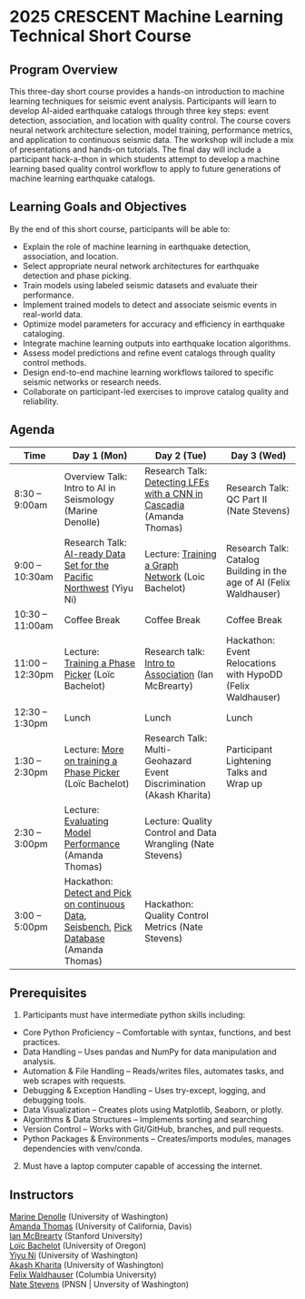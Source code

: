 # 2025 CRESCENT Machine Learning Technical Short Course

## Program Overview
This three-day short course provides a hands-on introduction to machine learning techniques for seismic event analysis. Participants will learn to develop AI-aided earthquake catalogs through three key steps: event detection, association, and location with quality control. The course covers neural network architecture selection, model training, performance metrics, and application to continuous seismic data. The workshop will include a mix of presentations and hands-on tutorials.  The final day will include a participant hack-a-thon in which students attempt to develop a machine learning based quality control workflow to apply to future generations of machine learning earthquake catalogs.

## Learning Goals and Objectives

By the end of this short course, participants will be able to: 

- Explain the role of machine learning in earthquake detection, association, and location. 
- Select appropriate neural network architectures for earthquake detection and phase picking. 
- Train models using labeled seismic datasets and evaluate their performance. 
- Implement trained models to detect and associate seismic events in real-world data. 
- Optimize model parameters for accuracy and efficiency in earthquake cataloging. 
- Integrate machine learning outputs into earthquake location algorithms. 
- Assess model predictions and refine event catalogs through quality control methods. 
- Design end-to-end machine learning workflows tailored to specific seismic networks or research needs. 
- Collaborate on participant-led exercises to improve catalog quality and reliability. 

##  Agenda

| Time             | Day 1 (Mon)                           | Day 2 (Tue)                             | Day 3 (Wed)                              |
|------------------|----------------------------------------|------------------------------------------|-------------------------------------------|
| 8:30 – 9:00am    | Overview Talk: Intro to AI in Seismology (Marine Denolle) | Research Talk: [Detecting LFEs with a CNN in Cascadia](./slides/lfe_cascadia.pdf) (Amanda Thomas)   | Research Talk: QC Part II (Nate Stevens)       |
| 9:00 – 10:30am   | Research Talk: [AI-ready Data Set for the Pacific Northwest](https://cascadiaquakes.github.io/2025_ML_TSC/notebooks/niyiyu/curated_pnw_dataset_seisbench.html) (Yiyu Ni) | Lecture: [Training a Graph Network](./slides/gnn_introduction.pdf) (Loic Bachelot)            | Research Talk: Catalog Building in the age of AI (Felix Waldhauser)             |
| 10:30 – 11:00am  | Coffee Break                          | Coffee Break | Coffee Break                               |
| 11:00 – 12:30pm  | Lecture: [Training a Phase Picker](https://cascadiaquakes.github.io/2025_ML_TSC/notebooks/Loic/UNet/make_unet_annotated.html) (Loïc Bachelot) |  Research talk: [Intro to Association](./slides/association.pdf) (Ian McBrearty)  | Hackathon: Event Relocations with HypoDD (Felix Waldhauser)      |
| 12:30 – 1:30pm   | Lunch                                 | Lunch   | Lunch                                      |
| 1:30 – 2:30pm    | Lecture: [More on training a Phase Picker](https://cascadiaquakes.github.io/2025_ML_TSC/notebooks/Loic/UNet/make_unet_annotated.html)  (Loïc Bachelot)                   		| Research Talk: Multi-Geohazard Event Discrimination (Akash Kharita)                | Participant Lightening Talks and Wrap up     |
| 2:30 – 3:00pm    | Lecture: [Evaluating Model Performance](https://cascadiaquakes.github.io/2025_ML_TSC/notebooks/Amanda/unet_performance_metrics.html) (Amanda Thomas)                      | Lecture: Quality Control and Data Wrangling (Nate Stevens)                 |                                           |
| 3:00 – 5:00pm    | Hackathon: [Detect and Pick on continuous Data](https://cascadiaquakes.github.io/2025_ML_TSC/notebooks/Amanda/apply_unet.html), [Seisbench](https://cascadiaquakes.github.io/2025_ML_TSC/notebooks/Amanda/seisbench.html), [Pick Database](https://cascadiaquakes.github.io/2025_ML_TSC/notebooks/Amanda/pickdb.html) (Amanda Thomas)     							| Hackathon: Quality Control Metrics (Nate Stevens)     |                                           |


## Prerequisites  

1. Participants must have intermediate python skills including: 

- Core Python Proficiency – Comfortable with syntax, functions, and best practices. 
- Data Handling – Uses pandas and NumPy for data manipulation and analysis. 
- Automation & File Handling – Reads/writes files, automates tasks, and web scrapes with requests. 
- Debugging & Exception Handling – Uses try-except, logging, and debugging tools. 
- Data Visualization – Creates plots using Matplotlib, Seaborn, or plotly. 
- Algorithms & Data Structures – Implements sorting and searching 
- Version Control – Works with Git/GitHub, branches, and pull requests. 
- Python Packages & Environments – Creates/imports modules, manages dependencies with venv/conda.

2. Must have a laptop computer capable of accessing the internet. 


## Instructors

[Marine Denolle](https://denolle-lab.github.io/) (University of Washington)<br>
[Amanda Thomas](https://amtseismo.github.io/) (University of California, Davis)<br>
[Ian McBrearty](https://www.researchgate.net/profile/Ian-Mcbrearty) (Stanford University)<br>
[Loïc Bachelot](https://loicbachelot.github.io/) (University of Oregon)<br>
[Yiyu Ni](https://niyiyu.github.io/) (University of Washington)<br>
[Akash Kharita](https://sites.google.com/view/akashkharita/home) (University of Washington)<br>
[Felix Waldhauser](https://www.ldeo.columbia.edu/~felixw/) (Columbia University)<br>
[Nate Stevens](https://www.researchgate.net/profile/Nathan-Stevens-3) (PNSN | Unversity of Washington)<br>

